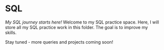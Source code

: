 # SQL

*My SQL journey starts here!*
Welcome to my SQL practice space.
Here, I will store all my SQL practice work in this folder.
The goal is to improve my skills.

Stay tuned - more queries and projects coming soon! 
